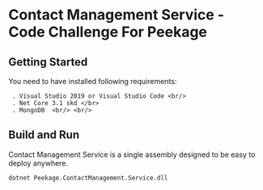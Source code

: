 # Contact Management Service - Code Challenge For Peekage

## Getting Started

You need to have installed following requirements: <br/>
```
 . Visual Studio 2019 or Visual Studio Code <br/>
 . Net Core 3.1 skd </br>
 . MongoDB  <br/> <br/>
```

## Build and Run

Contact Management Service is a single assembly designed to be easy to deploy anywhere.
```
dotnet Peekage.ContactManagement.Service.dll
```
